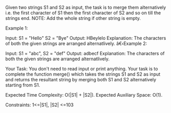 Given two strings S1 and S2 as input, the task is to merge them alternatively i.e. the first character of S1 then the first character of S2 and so on till the strings end.
NOTE: Add the whole string if other string is empty.

Example 1:

Input:
S1 = "Hello" S2 = "Bye"
Output: HBeylelo
Explanation: The characters of both the 
given strings are arranged alternatlively.
â€‹Example 2:

Input: 
S1 = "abc", S2 = "def"
Output: adbecf
Explanation: The characters of both the
given strings are arranged alternatlively.

Your Task:
You don't need to read input or print anything. Your task is to complete the function merge() which takes the strings S1 and S2 as input and returns the resultant string by merging both S1 and S2 alternatively starting from S1.


Expected Time Complexity: O(|S1| + |S2|).
Expected Auxiliary Space: O(1).


Constraints:
1<=|S1|, |S2| <=103

